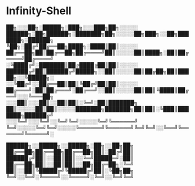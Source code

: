 # Infinity-Shell


██╗░░░██╗░█████╗░███╗░░░███╗██╗░░░░░  ██████╗░██╗██████╗░███████╗██╗░░░░░██╗███╗░░██╗███████╗░██████╗
╚██╗░██╔╝██╔══██╗████╗░████║██║░░░░░  ██╔══██╗██║██╔══██╗██╔════╝██║░░░░░██║████╗░██║██╔════╝██╔════╝
░╚████╔╝░███████║██╔████╔██║██║░░░░░  ██████╔╝██║██████╔╝█████╗░░██║░░░░░██║██╔██╗██║█████╗░░╚█████╗░
░░╚██╔╝░░██╔══██║██║╚██╔╝██║██║░░░░░  ██╔═══╝░██║██╔═══╝░██╔══╝░░██║░░░░░██║██║╚████║██╔══╝░░░╚═══██╗
░░░██║░░░██║░░██║██║░╚═╝░██║███████╗  ██║░░░░░██║██║░░░░░███████╗███████╗██║██║░╚███║███████╗██████╔╝
░░░╚═╝░░░╚═╝░░╚═╝╚═╝░░░░░╚═╝╚══════╝  ╚═╝░░░░░╚═╝╚═╝░░░░░╚══════╝╚══════╝╚═╝╚═╝░░╚══╝╚══════╝╚═════╝░

██████╗░░█████╗░░█████╗░██╗░░██╗██╗
██╔══██╗██╔══██╗██╔══██╗██║░██╔╝██║
██████╔╝██║░░██║██║░░╚═╝█████═╝░██║
██╔══██╗██║░░██║██║░░██╗██╔═██╗░╚═╝
██║░░██║╚█████╔╝╚█████╔╝██║░╚██╗██╗
╚═╝░░╚═╝░╚════╝░░╚════╝░╚═╝░░╚═╝╚═╝
